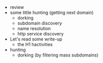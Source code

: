 - review
- some little hunting (getting next domain)
	- dorking
	- subdomain discovery
	- name resolution
	- http service discovery
- Let's read some write-up
	- the H1 hactivities
- hunting
	- dorking (by filtering mass subdomains)